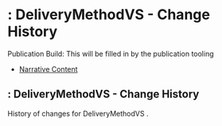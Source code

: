# : DeliveryMethodVS - Change History

Publication Build: This will be filled in by the publication tooling

* [Narrative Content](ValueSet-DeliveryMethodVS.html)

## : DeliveryMethodVS - Change History

History of changes for DeliveryMethodVS .